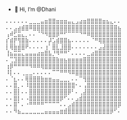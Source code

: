- 👋 Hi, I’m @Dhani

⠄⠄⠄⠄⠄⠄⣀⣀⣀⣤⣶⣿⣿⣶⣶⣶⣤⣄⣠⣴⣶⣿⣿⣿⣿⣶⣦⣄⠄⠄
⠄⠄⣠⣴⣾⣿⠿⣿⣿⣿⣿⣿⣿⣿⣿⣿⣿⣿⣿⣿⣿⣿⣿⣿⣿⣿⣿⣿⣿⣦
⢠⠾⣋⣭⣄⡀⠄⠄⠈⠙⠻⣿⣿⡿⠛⠋⠉⠉⠉⠙⠛⠿⣿⣿⣿⣿⣿⣿⣿⣿
⡎⣾⡟⢻⣿⣷⠄⠄⠄⠄⠄⡼⣡⣾⣿⣿⣦⠄⠄⠄⠄⠄⠈⠛⢿⣿⣿⣿⣿⣿
⡇⢿⣷⣾⣿⠟⠄⠄⠄⠄⢰⠁⣿⣇⣸⣿⣿⠄⠄⠄⠄⠄⠄⠄⣠⣼⣿⣿⣿⣿
⢸⣦⣭⣭⣄⣤⣤⣤⣴⣶⣿⣧⡘⠻⠛⠛⠁⠄⠄⠄⠄⣀⣴⣿⣿⣿⣿⣿⣿⣿
⠄⢉⣹⣿⣿⣿⣿⣿⣿⣿⣿⣿⣿⣷⣶⣦⣶⣶⣶⣶⣿⣿⣿⣿⣿⣿⣿⣿⣿⣿
⢰⡿⠛⠛⠛⠛⠻⠿⠿⢿⣿⣿⣿⣿⣿⣿⣿⣿⣿⣿⣿⣿⣿⣿⣿⣿⣿⣿⣿⣿
⠸⡇⠄⠄⢀⣀⣀⠄⠄⠄⠄⠄⠉⠉⠛⠛⠻⠿⣿⣿⣿⣿⣿⣿⣿⣿⣿⣿⣿⣿
⠄⠈⣆⠄⠄⢿⣿⣿⣿⣷⣶⣶⣤⣤⣀⣀⡀⠄⠄⠉⢻⣿⣿⣿⣿⣿⣿⣿⣿⣿
⠄⠄⣿⡀⠄⠸⣿⣿⣿⣿⣿⣿⣿⣿⣿⣿⣿⣿⠂⠄⢠⣿⣿⣿⣿⣿⣿⣿⣿⣿
⠄⠄⣿⡇⠄⠄⣿⣿⣿⣿⣿⣿⣿⣿⣿⣿⡿⠃⠄⢀⣼⣿⣿⣿⣿⣿⣿⣿⣿⣿
⠄⠄⣿⡇⠄⠠⣿⣿⣿⣿⣿⣿⣿⣿⡿⠋⠄⠄⣠⣾⣿⣿⣿⣿⣿⣿⣿⣿⣿⣿
⠄⠄⣿⠁⠄⠐⠛⠛⠛⠛⠉⠉⠉⠉⠄⠄⣠⣾⣿⣿⣿⣿⣿⣿⣿⣿⣿⣿⣿⡿
⠄⠄⠻⣦⣀⣀⣀⣀⣀⣀⣤⣤⣤⣤⣶⣾⣿⣿⣿⣿⣿⣿⣿⣿⣿⣿⣿⡿⠋⠄


